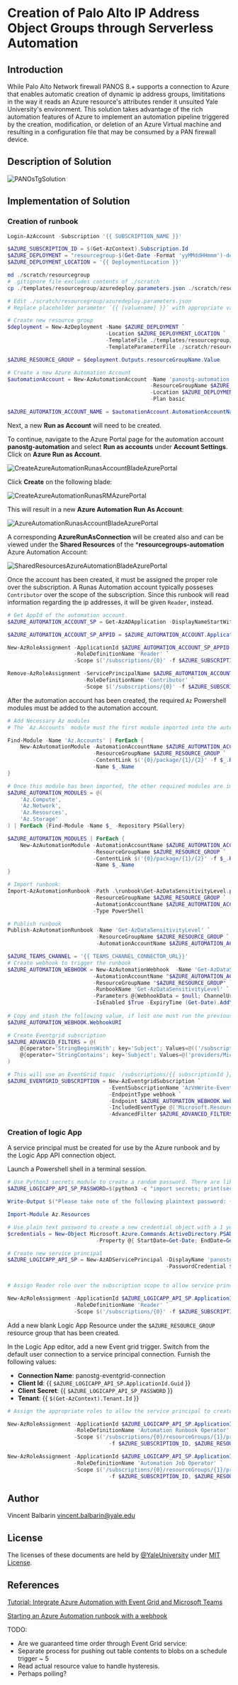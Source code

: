 # Creation of Palo Alto IP Address Object Groups through Serverless Automation

## Introduction

While Palo Alto Network firewall PANOS 8.+ supports a connection to Azure that enables automatic creation of dynamic ip address groups, limititations in the way it reads an Azure resource's attributes render it unsuited Yale University's environment. This solution takes advantage of the rich automation features of Azure to implement an automation pipeline triggered by the creation, modification, or deletion of an Azure Virtual machine and resulting in a configuration file that may be consumed by a PAN firewall device.

## Description of Solution

![PANOsTgSolution](assets/PANOsTgSolution.png)

## Implementation of Solution

### Creation of runbook
```powershell
Login-AzAccount -Subscription '{{ SUBSCRIPTION_NAME }}'

$AZURE_SUBSCRIPTION_ID = $(Get-AzContext).Subscription.Id
$AZURE_DEPLOYMENT = "resourcegroup-$(Get-Date -Format 'yyMMddHHmmm')-deployment"
$AZURE_DEPLOYMENT_LOCATION = '{{ DeploymentLocation }}'

md ./scratch/resourcegroup
# .gitignore file excludes contents of ./scratch
cp ./templates/resourcegroup/azuredeploy.parameters.json ./scratch/resourcegroup/.

# Edit ./scratch/resourcegroup/azuredeploy.parameters.json
# Replace placeholder parameter `{{ [valuename] }}` with appropriate values

# Create new resource group
$deployment = New-AzDeployment -Name $AZURE_DEPLOYMENT `
                               -Location $AZURE_DEPLOYMENT_LOCATION `
                               -TemplateFile ./templates/resourcegroup/azuredeploy.json `
                               -TemplateParameterFile ./scratch/resourcegroup/azuredeploy.parameters.json

$AZURE_RESOURCE_GROUP = $deployment.Outputs.resourceGroupName.Value
```

```powershell
# Create a new Azure Automation Account
$automationAccount = New-AzAutomationAccount -Name 'panostg-automation' `
                                             -ResourceGroupName $AZURE_RESOURCE_GROUP `
                                             -Location $AZURE_DEPLOYMENT_LOCATION `
                                             -Plan basic

$AZURE_AUTOMATION_ACCOUNT_NAME = $automationAccount.AutomationAccountName
```
Next, a new **Run as Account** will need to be created.

To continue, navigate to the Azure Portal page for the automation account **panostg-automation** and select **Run as accounts** under **Account Settings**. Click on **Azure Run as Account**.

![CreateAzureAutomationRunasAccountBladeAzurePortal](assets/CreateAzureAutomationRunasAccountBladeAzurePortal.png)

Click **Create** on the following blade:

![CreateAzureAutomationRunasRMAzurePortal](assets/CreateAzureAutomationRunasRMAzurePortal.png)

This will result in a new **Azure Automation Run As Account**:

![AzureAutomationRunasAccountBladeAzurePortal](assets/AzureAutomationRunasAccountBladeAzurePortal.png)

A corresponding **AzureRunAsConnection** will be created also and can be viewed under the **Shared Resources** of the ***resourcegroups-automation** Azure Automation Account:

![SharedResourcesAzureAutomationBladeAzurePortal](assets/SharedResourcesAzureAutomationBladeAzurePortal.png)

Once the account has been created, it must be assigned the proper role over the subscription. A Runas Automation account typically posseses `Contributor` over the scope of the subscription. Since this runbook will read information regarding the ip addresses, it will be given `Reader`, instead.

```powershell
# Get AppId of the automation account.
$AZURE_AUTOMATION_ACCOUNT_SP = Get-AzADApplication -DisplayNameStartWith $('{0}_' -f $AZURE_AUTOMATION_ACCOUNT_NAME)

$AZURE_AUTOMATION_ACCOUNT_SP_APPID = $AZURE_AUTOMATION_ACCOUNT.ApplicationId.Guid

New-AzRoleAssignment -ApplicationId $AZURE_AUTOMATION_ACCOUNT_SP_APPID `
                     -RoleDefinitionName 'Reader' `
                     -Scope $('/subscriptions/{0}' -f $AZURE_SUBSCRIPTION_ID)

Remove-AzRoleAssignment -ServicePrincipalName $AZURE_AUTOMATION_ACCOUNT_SP_APPID `
                        -RoleDefinitionName 'Contributor' `
                        -Scope $('/subscriptions/{0}' -f $AZURE_SUBSCRIPTION_ID)

```

After the automation account has been created, the required `Az` Powershell modules must be added to the automation account.

```powershell
# Add Necessary Az modules
# The `Az.Accounts` module must the first module imported into the automation account

Find-Module -Name 'Az.Accounts' | ForEach {
    New-AzAutomationModule -AutomationAccountName $AZURE_AUTOMATION_ACCOUNT_NAME `
                           -ResourceGroupName $AZURE_RESOURCE_GROUP `
                           -ContentLink $('{0}/package/{1}/{2}' -f $_.RepositorySourceLocation, $_.Name, $_.Version) `
                           -Name $_.Name
}

# Once this module has been imported, the other required modules are imported
$AZURE_AUTOMATION_MODULES = @(
    'Az.Compute',
    'Az.Network',
    'Az.Resources',
    'Az.Storage'
) | ForEach {Find-Module -Name $_ -Repository PSGallery}

$AZURE_AUTOMATION_MODULES | ForEach {
    New-AzAutomationModule -AutomationAccountName $AZURE_AUTOMATION_ACCOUNT_NAME `
                           -ResourceGroupName $AZURE_RESOURCE_GROUP `
                           -ContentLink $('{0}/package/{1}/{2}' -f $_.RepositorySourceLocation, $_.Name, $_.Version) `
                           -Name $_.Name
}

# Import runbook:
Import-AzAutomationRunbook -Path .\runbook\Get-AzDataSensitivityLevel.ps1 `
                           -ResourceGroupName $AZURE_RESOURCE_GROUP `
                           -AutomationAccountName $AZURE_AUTOMATION_ACCOUNT_NAME `
                           -Type PowerShell

# Publish runbook
Publish-AzAutomationRunbook -Name 'Get-AzDataSensitivityLevel' `
                            -ResourceGroupName $AZURE_RESOURCE_GROUP `
                            -AutomationAccountName $AZURE_AUTOMATION_ACCOUNT_NAME

$AZURE_TEAMS_CHANNEL = '{{ TEAMS_CHANNEL_CONNECTOR_URL}}'
# Create webhook to trigger the runbook
$AZURE_AUTOMATION_WEBHOOK = New-AzAutomationWebhook  -Name 'Get-AzDataSensitivityLevel' `
                           -AutomationAccountName "$AZURE_AUTOMATION_ACCOUNT_NAME" `
                           -ResourceGroupName "$AZURE_RESOURCE_GROUP" `
                           -RunbookName 'Get-AzDataSensitivityLevel' `
                           -Parameters @{WebhookData = $null; ChannelUrl = $AZURE_TEAMS_CHANNEL} `
                           -IsEnabled $True -ExpiryTime (Get-Date).AddYears(1)
    
# Copy and stash the following value, if lost one must run the previous command to generate new webhook.
$AZURE_AUTOMATION_WEBHOOK.WebhookURI

# Create Eventgrid subscription
$AZURE_ADVANCED_FILTERS = @(
    @{operator='StringBeginsWith'; key='Subject'; Values=@(('/subscriptions/{0}/resourcegroups' -f $AZURE_SUBSCRIPTION_ID))},
    @{operator='StringContains'; key='Subject'; Values=@('providers/Microsoft.Compute/virtualMachines')}
)

# This will use an EventGrid topic `/subscriptions/{{ subscriptionId }}
$AZURE_EVENTGRID_SUBSCRIPTION = New-AzEventgridSubscription `
                                -EventSubscriptionName 'AzVmWrite-EventSubscription' `
                                -EndpointType webhook `
                                -Endpoint $AZURE_AUTOMATION_WEBHOOK.WebhookURI `
                                -IncludedEventType @('Microsoft.Resources.ResourceWriteSuccess') `
                                -AdvancedFilter $AZURE_ADVANCED_FILTERS
```
### Creation of logic App

A service principal must be created for use by the Azure runbook and by the Logic App API connection object.

Launch a Powershell shell in a terminal session.

```powershell
# Use Python3 secrets module to create a random password. There are likely pure Powershell ways to do this.
$AZURE_LOGICAPP_API_SP_PASSWORD=$(python3 -c "import secrets; print(secrets.token_urlsafe(16))")

Write-Output $("Please take note of the following plaintext password: {0}" -f $AZURE_LOGICAPP_API_SP_PASSWORD)

Import-Module Az.Resources

# Use plain text password to create a new credential object with a 1 year expiry
$credentials = New-Object Microsoft.Azure.Commands.ActiveDirectory.PSADPasswordCredential `
                            -Property @{ StartDate=Get-Date; EndDate=Get-Date -Year 2020; Password="$AZURE_LOGICAPP_API_SP_PASSWORD"}

# Create new service principal
$AZURE_LOGICAPP_API_SP = New-AzADServicePrincipal -DisplayName 'panostg-logicapp-sp' `
                                                  -PasswordCredential $credentials


# Assign Reader role over the subscription scope to allow service principal to read resources in subscription; required to populate Logic App designer UI when creating a new connection.

New-AzRoleAssignment -ApplicationId $AZURE_LOGICAPP_API_SP.ApplicationId.Guid `
                     -RoleDefinitionName 'Reader' `
                     -Scope $('/subscriptions/{0}' -f $AZURE_SUBSCRIPTION_ID)

```

Add a new blank Logic App Resource under the `$AZURE_RESOURCE_GROUP` resource group that has been created.

In the Logic App editor, add a new Event grid trigger. Switch from the default user connection to a service principal connection. Furnish the following values:

* **Connection Name**: panostg-eventgrid-connection
* **Client Id**: {{ `$AZURE_LOGICAPP_API_SP.ApplicationId.Guid` }}
* **Client Secret**: {{ `$AZURE_LOGICAPP_API_SP_PASSWORD` }}
* **Tenant**: {{ `$(Get-AzContext).Tenant.Id` }}

```powershell
# Assign the appropriate roles to allow the service principal to create jobs from the New-ResourceGroup runbook.

New-AzRoleAssignment -ApplicationId $AZURE_LOGICAPP_API_SP.ApplicationId.Guid `
                     -RoleDefinitionName 'Automation Runbook Operator' `
                     -Scope $('/subscriptions/{0}/resourceGroups/{1}/providers/Microsoft.Automation/automationAccounts/{2}/runbooks/New-ResourceGroup' `
                                -f $AZURE_SUBSCRIPTION_ID, $AZURE_RESOURCE_GROUP, $AZURE_AUTOMATION_ACCOUNT_NAME)

New-AzRoleAssignment -ApplicationId $AZURE_LOGICAPP_API_SP.ApplicationId.Guid `
                     -RoleDefinitionName 'Automation Job Operator' `
                     -Scope $('/subscriptions/{0}/resourceGroups/{1}/providers/Microsoft.Automation/automationAccounts/{2}' `
                                -f $AZURE_SUBSCRIPTION_ID, $AZURE_RESOURCE_GROUP, $AZURE_AUTOMATION_ACCOUNT_NAME)

```

## Author

Vincent Balbarin <vincent.balbarin@yale.edu>

## License

The licenses of these documents are held by [@YaleUniversity](https://github.com/YaleUniversity) under [MIT License](/LICENSE.md).

## References

[Tutorial: Integrate Azure Automation with Event Grid and Microsoft Teams](https://docs.microsoft.com/en-us/azure/event-grid/ensure-tags-exists-on-new-virtual-machines)

[Starting an Azure Automation runbook with a webhook](https://docs.microsoft.com/en-us/azure/automation/automation-webhooks)

TODO: 

* Are we guaranteed time order through Event Grid service:
* Separate process for pushing out table contents to blobs on a schedule trigger ~ 5
* Read actual resource value to handle hysteresis.
* Perhaps polling?


